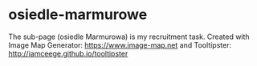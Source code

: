 # osiedle-marmurowe
The sub-page (osiedle Marmurowa) is my recruitment task. Created with Image Map Generator: https://www.image-map.net and Tooltipster: http://iamceege.github.io/tooltipster
